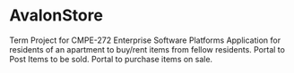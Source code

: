 # AvalonStore
Term Project for CMPE-272 Enterprise Software Platforms Application for residents of an apartment to buy/rent items from fellow residents. Portal to Post Items to be sold. Portal to purchase items on sale.
